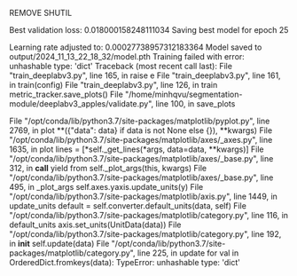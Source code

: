 REMOVE SHUTIL

Best validation loss: 0.018000158248111034
Saving best model for epoch 25

Learning rate adjusted to: 0.00027738957312183364
Model saved to output/2024_11_13_22_18_32/model.pth
Training failed with error: unhashable type: 'dict'
Traceback (most recent call last):
  File "train_deeplabv3.py", line 165, in <module>
    raise e
  File "train_deeplabv3.py", line 161, in <module>
    train(config)
  File "train_deeplabv3.py", line 126, in train
    metric_tracker.save_plots()
  File "/home/minhqvu/segmentation-module/deeplabv3_apples/validate.py", line 100, in save_plots
    
  File "/opt/conda/lib/python3.7/site-packages/matplotlib/pyplot.py", line 2769, in plot
    **({"data": data} if data is not None else {}), **kwargs)
  File "/opt/conda/lib/python3.7/site-packages/matplotlib/axes/_axes.py", line 1635, in plot
    lines = [*self._get_lines(*args, data=data, **kwargs)]
  File "/opt/conda/lib/python3.7/site-packages/matplotlib/axes/_base.py", line 312, in __call__
    yield from self._plot_args(this, kwargs)
  File "/opt/conda/lib/python3.7/site-packages/matplotlib/axes/_base.py", line 495, in _plot_args
    self.axes.yaxis.update_units(y)
  File "/opt/conda/lib/python3.7/site-packages/matplotlib/axis.py", line 1449, in update_units
    default = self.converter.default_units(data, self)
  File "/opt/conda/lib/python3.7/site-packages/matplotlib/category.py", line 116, in default_units
    axis.set_units(UnitData(data))
  File "/opt/conda/lib/python3.7/site-packages/matplotlib/category.py", line 192, in __init__
    self.update(data)
  File "/opt/conda/lib/python3.7/site-packages/matplotlib/category.py", line 225, in update
    for val in OrderedDict.fromkeys(data):
TypeError: unhashable type: 'dict'

